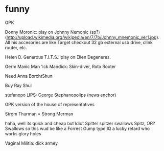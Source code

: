 funny
=====

GPK

Donny Moronic: play on Johnny Nemonic (sp?) (http://upload.wikimedia.org/wikipedia/en/7/7b/Johnny_mnemonic_ver1.jpg).  All his accesories are like Target checkout
32 gb external usb drive, dlink router, etc.

Helen D. Generous T.I.T.S.: play on Ellen Degeneres.

Germ Manic Man 'Ick Mandick: Skin-diver, Roto Rooter

Need Anna BorchtShun

Buy Ray Shul

stefanopo LIPS: George Stephanopolips (news anchor)


GPK version of the house of representatives

Strom Thurman = Strong Merman

haha, well its quick and cheap but Idiot Spitter
spitzer swallows
Spitz, OR? Swallows
so this wud be like a Forrest Gump type IQ
a lucky retard
who works glory holes

Vaginal Militia: dick armey


